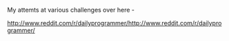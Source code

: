 My attemts at various challenges over here -

http://www.reddit.com/r/dailyprogrammer/http://www.reddit.com/r/dailyprogrammer/
